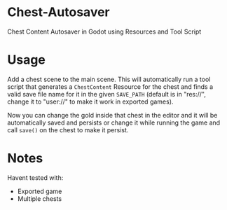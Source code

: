 # Chest-Autosaver
Chest Content Autosaver in Godot using Resources and Tool Script

# Usage

Add a chest scene to the main scene. This will automatically run a tool script that generates a `ChestContent` Resource for the chest and finds a valid save file name for it in the given `SAVE_PATH` (default is in "res://", change it to "user://" to make it work in exported games).

Now you can change the gold inside that chest in the editor and it will be automatically saved and persists or change it while running the game and call `save()` on the chest to make it persist.

# Notes

Havent tested with:
- Exported game
- Multiple chests
